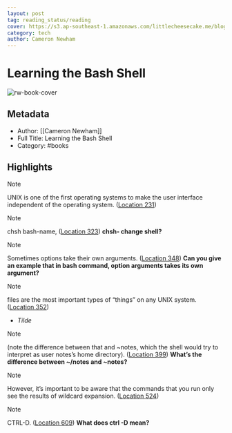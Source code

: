 ```yaml
---
layout: post
tag: reading_status/reading
cover: https://s3.ap-southeast-1.amazonaws.com/littlecheesecake.me/blog-post/books/Learning_the_Bash_Shell.jpg
category: tech
author: Cameron Newham
---
```


# Learning the Bash Shell

![rw-book-cover](https://images-na.ssl-images-amazon.com/images/I/51cpS7hznYL._SL200_.jpg)

## Metadata
- Author: [[Cameron Newham]]
- Full Title: Learning the Bash Shell
- Category: #books

## Highlights

 >[!note]
UNIX is one of the first operating systems to make the user interface independent of the operating system.  ([Location 231](https://readwise.io/to_kindle?action=open&asin=B0043GXMSY&location=231))

 >[!note]
chsh bash-name,  ([Location 323](https://readwise.io/to_kindle?action=open&asin=B0043GXMSY&location=323))
**chsh- change shell?**

 >[!note]
Sometimes options take their own arguments.  ([Location 348](https://readwise.io/to_kindle?action=open&asin=B0043GXMSY&location=348))
**Can you give an example that in bash command, option arguments takes its own argument?**

 >[!note]
files are the most important types of “things” on any UNIX system.  ([Location 352](https://readwise.io/to_kindle?action=open&asin=B0043GXMSY&location=352))

 - *Tilde*
 >[!note]
(note the difference between that and ~notes, which the shell would try to interpret as user notes’s home directory).  ([Location 399](https://readwise.io/to_kindle?action=open&asin=B0043GXMSY&location=399))
**What’s the difference between ~/notes and ~notes?**

 >[!note]
However, it’s important to be aware that the commands that you run only see the results of wildcard expansion.  ([Location 524](https://readwise.io/to_kindle?action=open&asin=B0043GXMSY&location=524))

 >[!note]
CTRL-D.  ([Location 609](https://readwise.io/to_kindle?action=open&asin=B0043GXMSY&location=609))
**What does ctrl -D mean?**

